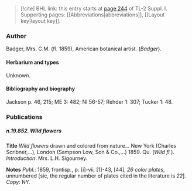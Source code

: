 > [!cite] BHL link: this entry starts at [page 244](https://www.biodiversitylibrary.org/item/103858#page/256/mode/1up) of TL-2 Suppl. I.
> Supporting pages: [[Abbreviations|abbreviations]], [[Layout key|layout key]].

### Author

Badger, Mrs. C.M. (fl. 1859), American botanical artist. (*Badger*).

#### Herbarium and types

Unknown.

#### Bibliography and biography

Jackson p. 46, 215; ME 3: 482; NI 56-57; Rehder 1: 307; Tucker 1: 48.

### Publications

##### n.19.852. Wild flowers

**Title**
*Wild flowers* drawn and colored from nature... New York (Charles Scribner,...), London (Sampson Low, Son & Co.,...) 1859. Qu. (*Wild fl.*). *Introduction*: Mrs. L.H. Sigourney.

**Notes**
*Publ*.: 1859, frontisp., p. \[i\]-vii, \[1\]-43, \[44\], *26 color plates*, unnumbered \[sic, the regular number of plates cited in the literature is *22*\]. *Copy*: NY.

